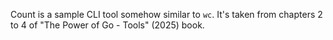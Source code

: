 Count is a sample CLI tool somehow similar to `wc`. It's taken from chapters 2 to 4 of "The Power of Go - Tools" (2025) book.